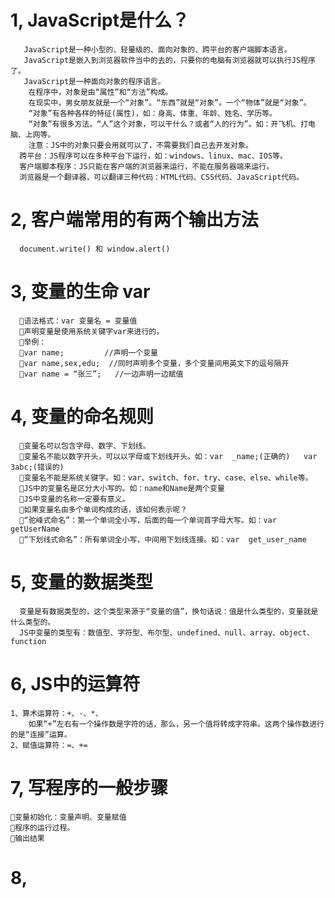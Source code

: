 

# 1,   JavaScript是什么？
       JavaScript是一种小型的、轻量级的、面向对象的、跨平台的客户端脚本语言。
       JavaScript是嵌入到浏览器软件当中的去的，只要你的电脑有浏览器就可以执行JS程序了。
       JavaScript是一种面向对象的程序语言。
    	在程序中，对象是由“属性”和“方法”构成。
    	在现实中，男女朋友就是一个“对象”。“东西”就是“对象”。一个“物体”就是“对象”。
    	“对象”有各种各样的特征(属性)，如：身高、体重、年龄、姓名、学历等。
    	“对象”有很多方法。“人”这个对象，可以干什么？或者“人的行为”。如：开飞机、打电脑、上网等。
    	注意：JS中的对象只要会用就可以了，不需要我们自己去开发对象。
      跨平台：JS程序可以在多种平台下运行，如：windows、linux、mac、IOS等。
      客户端脚本程序：JS只能在客户端的浏览器来运行，不能在服务器端来运行。
      浏览器是一个翻译器，可以翻译三种代码：HTML代码、CSS代码、JavaScript代码。

# 2,  客户端常用的有两个输出方法  
      document.write() 和 window.alert()


# 3,  变量的生命 var  
      语法格式：var 变量名 = 变量值
      声明变量是使用系统关键字var来进行的。
      举例：
      var name;         //声明一个变量
      var name,sex,edu;  //同时声明多个变量，多个变量间用英文下的逗号隔开
      var name = “张三”;   //一边声明一边赋值

# 4, 变量的命名规则
      变量名可以包含字母、数字、下划线。
      变量名不能以数字开头，可以以字母或下划线开头。如：var  _name;(正确的)   var 3abc;(错误的)
      变量名不能是系统关键字。如：var、switch、for、try、case、else、while等。
      JS中的变量名是区分大小写的。如：name和Name是两个变量
      JS中变量的名称一定要有意义。
      如果变量名由多个单词构成的话，该如何表示呢？
      “驼峰式命名”：第一个单词全小写，后面的每一个单词首字母大写。如：var  getUserName
      “下划线式命名”：所有单词全小写，中间用下划线连接。如：var  get_user_name

# 5, 变量的数据类型

      变量是有数据类型的，这个类型来源于“变量的值”，换句话说：值是什么类型的，变量就是什么类型的。
      JS中变量的类型有：数值型、字符型、布尔型、undefined、null、array、object、function

# 6, JS中的运算符
    1、算术运算符：+、-、*、
        如果“+”左右有一个操作数是字符的话，那么，另一个值将转成字符串。这两个操作数进行的是“连接”运算。
    2、赋值运算符：=、+=

# 7, 写程序的一般步骤
    变量初始化：变量声明、变量赋值
    程序的运行过程。
    输出结果
    
# 8,
